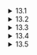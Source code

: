 <details>
  <summary>13.1</summary>

  Keeping a method private keeps subclasses from overriding or accessing it. If the constructor is private, subclasses are not able to instantiate an object by the constructor. This will be useful when one wants some restriction on instance creation like when the singleton design pattern is desirable.
</details>

<details>
  <summary>13.2</summary>

  Yes it does. For example, take a look at the following Java code.

  ```java
  class Exercise13_2 {
      public static void main(String[] args) {
          System.out.println(returnInsideTry());
      }

      private static String returnInsideTry() {
          try {
              System.out.println("try");
              return "tried";
          } catch (Exception e) {
              System.out.println("catch");
              return "catched";
          } finally {
              System.out.println("finally");
              return "finallied";
          }
      }
  }
  ```

  It prints the following, showing that the `finally` clause were executed right before the end of `try` and the value was return from `finally`.

  ```
  try
  finally
  finallied
  ```

</details>

<details>
  <summary>13.3</summary>

  `final` is an access modifier that keeps the class, field or method from being inherited. `finally` is a keyword that's used in `try-catch-finally` blocks, inside which the code is executed whether an exception was caught or not. `finalize` is a method of the `Object` class that's called before the deletion of the object.

  Since I was not familiar with `finalize`, I referred to the following website: <https://www.geeksforgeeks.org/finalize-method-in-java-and-how-to-override-it/>.
</details>

<details>
  <summary>13.4</summary>

  Both are meant to write classes or functions in a way that they can be instantiated with different types. Templates in C++ work like a macro and instantiated classes or functions of different types are compiled to different pieces of code. Generics in Java on the other hand, do type checking during compile time and are complied to one piece of code in which the type variables are substituted by `Object`, regardless of the actual types they are instantiated with.

  Since I was not familiar with generics in Java, I referred to the following websites.

* <https://www.geeksforgeeks.org/templates-in-c-vs-generics-in-java/>
* <https://stackoverflow.com/questions/36347/what-are-the-differences-between-generic-types-in-c-and-java>

</details>

<details>
  <summary>13.5</summary>

  All of them implements the `java.util.Map` interface. Here's a table that compares those 3.

  | Name          | Key order       | Lookup time complexity | Insertion time complexity | Implementation        |
  | ------------- | --------------- | ---------------------- | ------------------------- | --------------------- |
  | TreeMap       | Order in key    | Logarithmic            | Logarithmic               | Red-black tree        |
  | HashMap       | Arbitrary       | Constant               | Constant                  | Array of linked lists |
  | LinkedHashMap | Insertion order | Constant               | constant                  | Doubly-linked buckets |

  Some examples will be added later.

  Since I was not familiar with generics in Java, I referred to the following website: <https://www.geeksforgeeks.org/differences-treemap-hashmap-linkedhashmap-java/>
</details>

